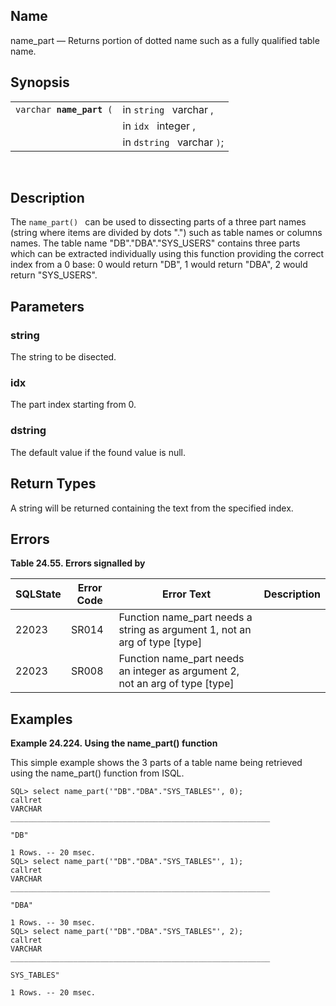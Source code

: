 <div>

<div>

</div>

<div>

## Name

name_part — Returns portion of dotted name such as a fully qualified
table name.

</div>

<div>

## Synopsis

<div>

|                               |                            |
|-------------------------------|----------------------------|
| `varchar `**`name_part`**` (` | in `string ` varchar ,     |
|                               | in `idx ` integer ,        |
|                               | in `dstring ` varchar `)`; |

<div>

 

</div>

</div>

</div>

<div>

## Description

The `name_part() ` can be used to dissecting parts of a three part names
(string where items are divided by dots ".") such as table names or
columns names. The table name "DB"."DBA"."SYS_USERS" contains three
parts which can be extracted individually using this function providing
the correct index from a 0 base: 0 would return "DB", 1 would return
"DBA", 2 would return "SYS_USERS".

</div>

<div>

## Parameters

<div>

### string

The string to be disected.

</div>

<div>

### idx

The part index starting from 0.

</div>

<div>

### dstring

The default value if the found value is null.

</div>

</div>

<div>

## Return Types

A string will be returned containing the text from the specified index.

</div>

<div>

## Errors

<div>

**Table 24.55. Errors signalled by**

<div>

| SQLState                              | Error Code                            | Error Text                                                                                                     | Description |
|---------------------------------------|---------------------------------------|----------------------------------------------------------------------------------------------------------------|-------------|
| <span class="errorcode">22023 </span> | <span class="errorcode">SR014 </span> | <span class="errortext">Function name_part needs a string as argument 1, not an arg of type \[type\] </span>   |             |
| <span class="errorcode">22023 </span> | <span class="errorcode">SR008 </span> | <span class="errortext">Function name_part needs an integer as argument 2, not an arg of type \[type\] </span> |             |

</div>

</div>

  

</div>

<div>

## Examples

<div>

**Example 24.224. Using the name_part() function**

<div>

This simple example shows the 3 parts of a table name being retrieved
using the name_part() function from ISQL.

``` screen
SQL> select name_part('"DB"."DBA"."SYS_TABLES"', 0);
callret
VARCHAR
__________________________________________________________

"DB"

1 Rows. -- 20 msec.
SQL> select name_part('"DB"."DBA"."SYS_TABLES"', 1);
callret
VARCHAR
__________________________________________________________

"DBA"

1 Rows. -- 30 msec.
SQL> select name_part('"DB"."DBA"."SYS_TABLES"', 2);
callret
VARCHAR
__________________________________________________________

SYS_TABLES"

1 Rows. -- 20 msec.
```

</div>

</div>

  

</div>

</div>

